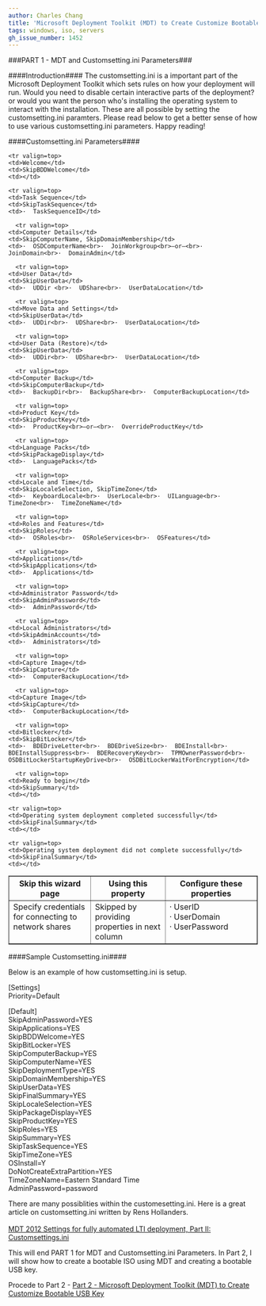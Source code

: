 ```yaml
---
author: Charles Chang
title: 'Microsoft Deployment Toolkit (MDT) to Create Customize Bootable USB Key - Customsetting.ini'
tags: windows, iso, servers
gh_issue_number: 1452
---
```


###PART 1 - MDT and Customsetting.ini Parameters###

####Introduction####
The customsetting.ini is a important part of the Microsoft Deployment Toolkit which sets rules on how your deployment will run. Would you need to disable certain interactive parts of the deployment? or would you want the person who's installing the operating system to interact with the installation. These are all possible by setting the customsetting.ini paramters. Please read below to get a better sense of how to use various customsetting.ini parameters. Happy reading!

####Customsetting.ini Parameters####
<table width=100% border=1>
  <tr>
    <th width=33%><b>Skip this wizard page</b></th>
    <th width=30%><b>Using this property</b></th>
    <th width=37%><b>Configure these properties</b></th>
  </tr>
  
    <tr valign=top>
    <td>Welcome</td>
    <td>SkipBDDWelcome</td>
    <td></td>
  </tr>
  
  <tr valign=top>
    <td>Specify credentials for connecting to network shares</td>
    <td>Skipped by providing properties in next column</td>
    <td>·  UserID<BR>·  UserDomain<BR>·  UserPassword</td>
  </tr>
  
    <tr valign=top>
    <td>Task Sequence</td>
    <td>SkipTaskSequence</td>
    <td>·  TaskSequenceID</td>
  </tr>
  
      <tr valign=top>
    <td>Computer Details</td>
    <td>SkipComputerName, SkipDomainMembership</td>
    <td>·  OSDComputerName<br>·  JoinWorkgroup<br>–or–<br>·  JoinDomain<br>·  DomainAdmin</td>
  </tr>
  
      <tr valign=top>
    <td>User Data</td>
    <td>SkipUserData</td>
    <td>·  UDDir <br>·  UDShare<br>·  UserDataLocation</td>
  </tr>
  
      <tr valign=top>
    <td>Move Data and Settings</td>
    <td>SkipUserData</td>
    <td>·  UDDir<br>·  UDShare<br>·  UserDataLocation</td>
  </tr>
  
      <tr valign=top>
    <td>User Data (Restore)</td>
    <td>SkipUserData</td>
    <td>·  UDDir<br>·  UDShare<br>·  UserDataLocation</td>
  </tr>
  
      <tr valign=top>
    <td>Computer Backup</td>
    <td>SkipComputerBackup</td>
    <td>·  BackupDir<br>·  BackupShare<br>·  ComputerBackupLocation</td>
  </tr>
  
      <tr valign=top>
    <td>Product Key</td>
    <td>SkipProductKey</td>
    <td>·  ProductKey<br>–or–<br>·  OverrideProductKey</td>
  </tr>
  
      <tr valign=top>
    <td>Language Packs</td>
    <td>SkipPackageDisplay</td>
    <td>·  LanguagePacks</td>
  </tr>
  
      <tr valign=top>
    <td>Locale and Time</td>
    <td>SkipLocaleSelection, SkipTimeZone</td>
    <td>·  KeyboardLocale<br>·  UserLocale<br>·  UILanguage<br>·  TimeZone<br>·  TimeZoneName</td>
  </tr>
  
      <tr valign=top>
    <td>Roles and Features</td>
    <td>SkipRoles</td>
    <td>·  OSRoles<br>·  OSRoleServices<br>·  OSFeatures</td>
  </tr>
  
      <tr valign=top>
    <td>Applications</td>
    <td>SkipApplications</td>
    <td>·  Applications</td>
  </tr>
  
      <tr valign=top>
    <td>Administrator Password</td>
    <td>SkipAdminPassword</td>
    <td>·  AdminPassword</td>
  </tr>
  
      <tr valign=top>
    <td>Local Administrators</td>
    <td>SkipAdminAccounts</td>
    <td>·  Administrators</td>
  </tr>
  
      <tr valign=top>
    <td>Capture Image</td>
    <td>SkipCapture</td>
    <td>·  ComputerBackupLocation</td>
  </tr>
  
      <tr valign=top>
    <td>Capture Image</td>
    <td>SkipCapture</td>
    <td>·  ComputerBackupLocation</td>
  </tr>
  
      <tr valign=top>
    <td>Bitlocker</td>
    <td>SkipBitLocker</td>
    <td>·  BDEDriveLetter<br>·  BDEDriveSize<br>·  BDEInstall<br>·  BDEInstallSuppress<br>·  BDERecoveryKey<br>·  TPMOwnerPassword<br>·  OSDBitLockerStartupKeyDrive<br>·  OSDBitLockerWaitForEncryption</td>
  </tr>
  
      <tr valign=top>
    <td>Ready to begin</td>
    <td>SkipSummary</td>
    <td></td>
  </tr>
  
    <tr valign=top>
    <td>Operating system deployment completed successfully</td>
    <td>SkipFinalSummary</td>
    <td></td>
  </tr>
  
    <tr valign=top>
    <td>Operating system deployment did not complete successfully</td>
    <td>SkipFinalSummary</td>
    <td></td>
  </tr>
</table>


####Sample Customsetting.ini####

Below is an example of how customsetting.ini is setup.<br>

[Settings] <br>
Priority=Default<br>

[Default] <br>
SkipAdminPassword=YES<br>
SkipApplications=YES<br>
SkipBDDWelcome=YES<br>
SkipBitLocker=YES<br>
SkipComputerBackup=YES<br>
SkipComputerName=YES<br>
SkipDeploymentType=YES<br>
SkipDomainMembership=YES<br>
SkipUserData=YES<br>
SkipFinalSummary=YES<br>
SkipLocaleSelection=YES<br>
SkipPackageDisplay=YES<br>
SkipProductKey=YES<br>
SkipRoles=YES<br>
SkipSummary=YES<br>
SkipTaskSequence=YES<br>
SkipTimeZone=YES<br>
OSInstall=Y<br>
DoNotCreateExtraPartition=YES<br>
TimeZoneName=Eastern Standard Time<br>
AdminPassword=password<br>

 There are many possiblities within the customesetting.ini. Here is a great article on customsetting.ini written by Rens Hollanders.<br><br><a href="http://renshollanders.nl/2013/02/mdt-2012-settings-for-fully-automated-lti-deployment-part-ii-customsettings-ini/">MDT 2012 Settings for fully automated LTI deployment, Part II: Customsettings.ini</a>

This will end PART 1 for MDT and Customsetting.ini Parameters. In Part 2, I will show how to create a bootable ISO using MDT and creating a bootable USB key.

Procede to Part 2 -
<A href=/blog/2018/09/12/Microsoft-Deployment-Toolkit-Initial-Configuration.html.md>Part 2 - Microsoft Deployment Toolkit (MDT) to Create Customize Bootable USB Key</a>



